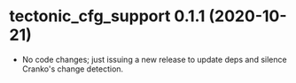 # tectonic_cfg_support 0.1.1 (2020-10-21)

- No code changes; just issuing a new release to update deps and silence
  Cranko's change detection.
